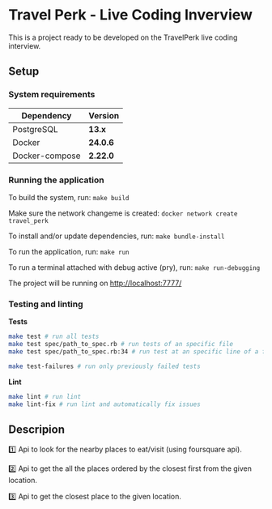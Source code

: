 # Travel Perk - Live Coding Inverview

This is a project ready to be developed on the TravelPerk live coding interview.

## Setup
### System requirements

| Dependency     | Version     |
| -------------- | ----------- |
| PostgreSQL     | **13.x**    |
| Docker         | **24.0.6**  |
| Docker-compose | **2.22.0**  |


### Running the application

To build the system, run: `make build`

Make sure the network changeme is created: `docker network create travel_perk`

To install and/or update dependencies, run: `make bundle-install`

To run the application, run: `make run`

To run a terminal attached with debug active (pry), run: `make run-debugging`

The project will be running on [http://localhost:7777/](http://localhost:7777/)

### Testing and linting

**Tests**
```bash
make test # run all tests
make test spec/path_to_spec.rb # run tests of an specific file
make test spec/path_to_spec.rb:34 # run test at an specific line of a file

make test-failures # run only previously failed tests
```

**Lint**
```bash
make lint # run lint
make lint-fix # run lint and automatically fix issues
```


## Descripion

:one: Api to look for the nearby places to eat/visit (using foursquare api).

:two: Api to get the all the places ordered by the closest first from the given location.

:three: Api to get the closest place to the given location.
